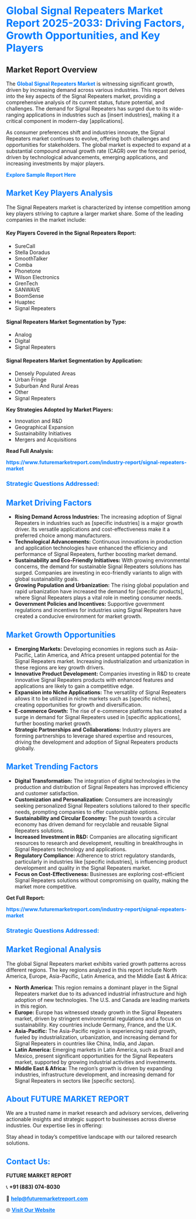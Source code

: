 <h1 style="color: #007BFF;">Global Signal Repeaters Market Report 2025-2033: Driving Factors, Growth Opportunities, and Key Players</h1>

<section id="overview">
<h2>Market Report Overview</h2>
<p>The <a href="https://www.futuremarketreport.com/industry-report/signal-repeaters-market" style="color: #007BFF; text-decoration: none;"><strong>Global Signal Repeaters Market</strong></a> is witnessing significant growth, driven by increasing demand across various industries. This report delves into the key aspects of the Signal Repeaters market, providing a comprehensive analysis of its current status, future potential, and challenges. The demand for Signal Repeaters has surged due to its wide-ranging applications in industries such as [insert industries], making it a critical component in modern-day [applications].</p>
<p>As consumer preferences shift and industries innovate, the Signal Repeaters market continues to evolve, offering both challenges and opportunities for stakeholders. The global market is expected to expand at a substantial compound annual growth rate (CAGR) over the forecast period, driven by technological advancements, emerging applications, and increasing investments by major players.</p>
</section>

<section id="overview">
<p><a href="https://www.futuremarketreport.com/request-sample/reportId=110177" style="color: #007BFF; text-decoration: none;"><strong>Explore Sample Report Here</strong></a></p>
</section>

<section id="key-players">
<h2 style="color: #007BFF;">Market Key Players Analysis</h2>
<p>The Signal Repeaters market is characterized by intense competition among key players striving to capture a larger market share. Some of the leading companies in the market include:</p>
<h4>Key Players Covered in the Signal Repeaters Report:</h4>
<ul><li>SureCall</li><li>Stella Doradus</li><li>SmoothTalker</li><li>Comba</li><li>Phonetone</li><li>Wilson Electronics</li><li>GrenTech</li><li>SANWAVE</li><li>BoomSense</li><li>Huaptec</li><li>Signal Repeaters</li></ul>
<h4>Signal Repeaters Market Segmentation by Type:</h4>
<ul><li>Analog</li><li>Digital</li><li>Signal Repeaters</li></ul>

<h4>Signal Repeaters Market Segmentation by Application:</h4>
<ul><li>Densely Populated Areas</li><li>Urban Fringe</li><li>Suburban And Rural Areas</li><li>Other</li><li>Signal Repeaters</li></ul>
<p><strong>Key Strategies Adopted by Market Players:</strong></p>
<ul>
<li>Innovation and R&D</li>
<li>Geographical Expansion</li>
<li>Sustainability Initiatives</li>
<li>Mergers and Acquisitions</li>
</ul>
</section>

<section>
<p><strong>Read Full Analysis: </strong></p><a href="https://www.futuremarketreport.com/industry-report/signal-repeaters-market" style="color: #007BFF; text-decoration: none;"><strong>https://www.futuremarketreport.com/industry-report/signal-repeaters-market</strong></a>
<h3 style="color: #007BFF;">Strategic Questions Addressed:</h3>
</section>

<section id="driving-factors">
<h2 style="color: #007BFF;">Market Driving Factors</h2>
<ul>
<li><strong>Rising Demand Across Industries:</strong> The increasing adoption of Signal Repeaters in industries such as [specific industries] is a major growth driver. Its versatile applications and cost-effectiveness make it a preferred choice among manufacturers.</li>
<li><strong>Technological Advancements:</strong> Continuous innovations in production and application technologies have enhanced the efficiency and performance of Signal Repeaters, further boosting market demand.</li>
<li><strong>Sustainability and Eco-Friendly Initiatives:</strong> With growing environmental concerns, the demand for sustainable Signal Repeaters solutions has surged. Companies are investing in eco-friendly variants to align with global sustainability goals.</li>
<li><strong>Growing Population and Urbanization:</strong> The rising global population and rapid urbanization have increased the demand for [specific products], where Signal Repeaters plays a vital role in meeting consumer needs.</li>
<li><strong>Government Policies and Incentives:</strong> Supportive government regulations and incentives for industries using Signal Repeaters have created a conducive environment for market growth.</li>
</ul>
</section>

<section id="growth-opportunities">
<h2 style="color: #007BFF;">Market Growth Opportunities</h2>
<ul>
<li><strong>Emerging Markets:</strong> Developing economies in regions such as Asia-Pacific, Latin America, and Africa present untapped potential for the Signal Repeaters market. Increasing industrialization and urbanization in these regions are key growth drivers.</li>
<li><strong>Innovative Product Development:</strong> Companies investing in R&D to create innovative Signal Repeaters products with enhanced features and applications are likely to gain a competitive edge.</li>
<li><strong>Expansion into Niche Applications:</strong> The versatility of Signal Repeaters allows it to be utilized in niche markets such as [specific niches], creating opportunities for growth and diversification.</li>
<li><strong>E-commerce Growth:</strong> The rise of e-commerce platforms has created a surge in demand for Signal Repeaters used in [specific applications], further boosting market growth.</li>
<li><strong>Strategic Partnerships and Collaborations:</strong> Industry players are forming partnerships to leverage shared expertise and resources, driving the development and adoption of Signal Repeaters products globally.</li>
</ul>
</section>

<section id="trending-factors">
<h2 style="color: #007BFF;">Market Trending Factors</h2>
<ul>
<li><strong>Digital Transformation:</strong> The integration of digital technologies in the production and distribution of Signal Repeaters has improved efficiency and customer satisfaction.</li>
<li><strong>Customization and Personalization:</strong> Consumers are increasingly seeking personalized Signal Repeaters solutions tailored to their specific needs, prompting companies to offer customizable options.</li>
<li><strong>Sustainability and Circular Economy:</strong> The push towards a circular economy has driven demand for recyclable and reusable Signal Repeaters solutions.</li>
<li><strong>Increased Investment in R&D:</strong> Companies are allocating significant resources to research and development, resulting in breakthroughs in Signal Repeaters technology and applications.</li>
<li><strong>Regulatory Compliance:</strong> Adherence to strict regulatory standards, particularly in industries like [specific industries], is influencing product development and quality in the Signal Repeaters market.</li>
<li><strong>Focus on Cost-Effectiveness:</strong> Businesses are exploring cost-efficient Signal Repeaters solutions without compromising on quality, making the market more competitive.</li>
</ul>
</section>

<section>
<p><strong>Get Full Report: </strong></p><a href="https://www.futuremarketreport.com/industry-report/signal-repeaters-market" style="color: #007BFF; text-decoration: none;"><strong>https://www.futuremarketreport.com/industry-report/signal-repeaters-market</strong></a>
<h3 style="color: #007BFF;">Strategic Questions Addressed:</h3>
</section>


<section id="regional-analysis">
<h2 style="color: #007BFF;">Market Regional Analysis</h2>
<p>The global Signal Repeaters market exhibits varied growth patterns across different regions. The key regions analyzed in this report include North America, Europe, Asia-Pacific, Latin America, and the Middle East & Africa:</p>
<ul>
<li><strong>North America:</strong> This region remains a dominant player in the Signal Repeaters market due to its advanced industrial infrastructure and high adoption of new technologies. The U.S. and Canada are leading markets in this region.</li>
<li><strong>Europe:</strong> Europe has witnessed steady growth in the Signal Repeaters market, driven by stringent environmental regulations and a focus on sustainability. Key countries include Germany, France, and the U.K.</li>
<li><strong>Asia-Pacific:</strong> The Asia-Pacific region is experiencing rapid growth, fueled by industrialization, urbanization, and increasing demand for Signal Repeaters in countries like China, India, and Japan.</li>
<li><strong>Latin America:</strong> Emerging markets in Latin America, such as Brazil and Mexico, present significant opportunities for the Signal Repeaters market, supported by growing industrial activities and investments.</li>
<li><strong>Middle East & Africa:</strong> The region’s growth is driven by expanding industries, infrastructure development, and increasing demand for Signal Repeaters in sectors like [specific sectors].</li>
</ul>
</section>

<footer>
<h2 style="color: #007BFF;">About FUTURE MARKET REPORT</h2>
<p>We are a trusted name in market research and advisory services, delivering actionable insights and strategic support to businesses across diverse industries. Our expertise lies in offering:</p>

<p>Stay ahead in today’s competitive landscape with our tailored research solutions.</p>

<h2 style="color: #007BFF;">Contact Us:</h2>
<p><strong>FUTURE MARKET REPORT</strong></p>
<p>📞 <strong>+91 (883) 074-8030</strong></p>
<p>📧 <strong><a href="mailto:help@futuremarketreport.com" style="color: #007BFF;">help@futuremarketreport.com</a></strong></p>
<p>🌐 <strong><a href="https://www.futuremarketreport.com/" style="color: #007BFF;">Visit Our Website</a></strong></p>
</footer>